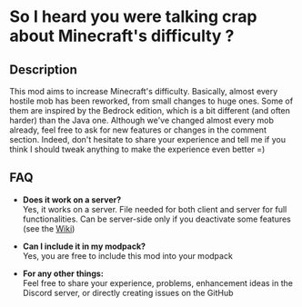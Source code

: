 # So I heard you were talking crap about Minecraft's difficulty ?

## Description

This mod aims to increase Minecraft's difficulty. Basically, almost
every hostile mob has been reworked, from small changes to huge ones.
Some of them are inspired by the Bedrock edition, which is a bit
different (and often harder) than the Java one.
Although we've changed almost every mob already, feel free to ask for
new features or changes in the comment section. Indeed, don't
hesitate to share your experience and tell me if you think I should
tweak anything to make the experience even better =)

## FAQ

* **Does it work on a server?**  
Yes, it works on a server. File needed for both client and server for
full functionalities. Can be server-side only if you deactivate some
features (see the [Wiki](https://github.com/sf-inc/sihywtcamd/wiki))

* **Can I include it in my modpack?**  
Yes, you are free to include this mod into your modpack

* **For any other things:**  
Feel free to share your experience, problems, enhancement ideas in the
Discord server, or directly creating issues on the GitHub
